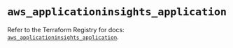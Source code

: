 # `aws_applicationinsights_application`

Refer to the Terraform Registry for docs: [`aws_applicationinsights_application`](https://registry.terraform.io/providers/hashicorp/aws/5.36.0/docs/resources/applicationinsights_application).
